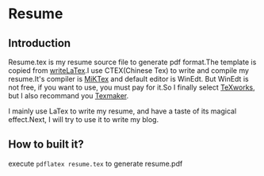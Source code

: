 Resume
======

## Introduction

Resume.tex is my resume source file to generate pdf format.The template is copied from [writeLaTex](https://www.writelatex.com/).I use CTEX(Chinese Tex) to write and compile my resume.It's compiler is [MiKTex](http://miktex.org/) and default editor is WinEdt. But WinEdt is not free, if you want to use, you must pay for it.So I finally select [TeXworks](https://www.tug.org/texworks/), but I also recommand you [Texmaker](http://www.xm1math.net/texmaker/).

I mainly use LaTex to write my resume, and have a taste of its magical effect.Next, I will try to use it to write my blog.

## How to built it?

execute `pdflatex resume.tex` to generate resume.pdf
